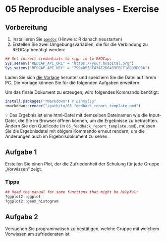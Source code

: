 05 Reproducible analyses - Exercise
================

## Vorbereitung

1.  Installieren Sie [`pandoc`](https://pandoc.org/installing.html)
    (Hinweis: R danach neustarten)
2.  Erstellen Sie zwei Umgebungsvariablen, die für die Verbindung zu
    REDCap benötigt werden:

``` r
## Set correct credentials to sign in to REDCap:
Sys.setenv("REDCAP_API_URL" = "https://your.hospital.org")
Sys.setenv("REDCAP_API_KEY" = "7994055EF43AE2B6439FBCF18B09EC0A")
```

Laden Sie sich [die Vorlage](./05_feedback_report_template.qmd) herunter
und speichern Sie die Datei auf Ihrem PC. Die Vorlage können Sie für die
folgenden Aufgaben erweitern.

Um das finale Dokument zu erzeugen, wird folgendes Kommando benötigt:

``` r
install.packages("rmarkdown") # Einmalig!
rmarkdown::render("/path/to/05_feedback_report_template.qmd")
```

:bulb: Das Ergebnis ist eine html-Datei mit demselben Dateinamen wie die
Input-Datei, die Sie im Browser öffnen können, um die Ergebnisse zu
betrachten. Ändern Sie den Quellcode (in
`05_feedback_report_template.qmd`), müssen Sie die Ergebnisdatei mit
obigem Kommando erneut rendern, um die Änderungen auch im
Ergebnisdokument zu sehen.

## Aufgabe 1

Erstellen Sie einen Plot, der die Zufriedenheit der Schulung für jede
Gruppe „Vorwissen“ zeigt.

### Tipps

``` r
## Read the manual for some functions that might be helpful:
?ggplot2::ggplot
?ggplot2::geom_histogram
```

## Aufgabe 2

Versuchen Sie programmatisch zu bestätigen, welche Gruppe mit welchem
Vorwissen am zufriedensten ist.
